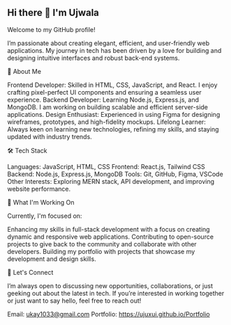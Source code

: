 ## Hi there 👋 I'm Ujwala

Welcome to my GitHub profile! 

I’m passionate about creating elegant, efficient, and user-friendly web applications. My journey in tech has been driven by a love for building and designing intuitive interfaces and robust back-end systems.

🚀 About Me

Frontend Developer: Skilled in HTML, CSS, JavaScript, and React. I enjoy crafting pixel-perfect UI components and ensuring a seamless user experience.
Backend Developer: Learning Node.js, Express.js, and MongoDB. I am working on building scalable and efficient server-side applications.
Design Enthusiast: Experienced in using Figma for designing wireframes, prototypes, and high-fidelity mockups.
Lifelong Learner: Always keen on learning new technologies, refining my skills, and staying updated with industry trends.

🛠️ Tech Stack

Languages: JavaScript, HTML, CSS
Frontend: React.js, Tailwind CSS
Backend: Node.js, Express.js, MongoDB
Tools: Git, GitHub, Figma, VSCode
Other Interests: Exploring MERN stack, API development, and improving website performance.

💼 What I'm Working On

Currently, I'm focused on:

Enhancing my skills in full-stack development with a focus on creating dynamic and responsive web applications.
Contributing to open-source projects to give back to the community and collaborate with other developers.
Building my portfolio with projects that showcase my development and design skills.

🌱 Let's Connect

I’m always open to discussing new opportunities, collaborations, or just geeking out about the latest in tech. If you’re interested in working together or just want to say hello, feel free to reach out!

Email: ukay1033@gmail.com
Portfolio: https://ujuxui.github.io/Portfolio

